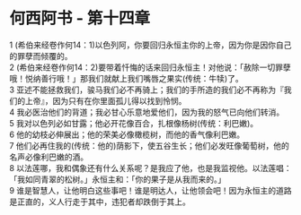 # 何西阿书 - 第十四章
  
 1 (希伯来经卷作何14：1)以色列阿，你要回归永恒主你的上帝，因为你是因你自己的罪孽而倾覆的。  
 2 (希伯来经卷作何14：2)要带着忏悔的话来回归永恒主！对他说：「赦除一切罪孽哦！悦纳善行哦！」那我们就献上我们嘴唇之果实(传统：牛犊)了。  
 3 亚述不能拯救我们，骏马我们必不再骑上；我们的手所造的我们必不再称为『我们的上帝』，因为只有在你里面孤儿得以找到怜悯。  
 4 我必医治他们的背道；我必甘心乐意地爱他们，因为我的怒气已向他们转消。  
 5 我对以色列必如甘露；他必开花像百合，扎根像杨树(传统：利巴嫩)。  
 6 他的幼枝必伸展出；他的荣美必像橄榄树，而他的香气像利巴嫩。  
 7 他们必再住我的(传统：他的)荫影下，使五谷生长；他们必发旺像葡萄树，他的名声必像利巴嫩的酒。  
 8 以法莲哪，我和偶象还有什么关系呢？是我应了他，也是我监视他。以法莲唱：「我如同青翠的松树。」永恒主和：「你的果子是从我而来的。」  
 9 谁是智慧人，让他明白这些事吧！谁是明达人，让他领会吧！因为永恒主的道路是正直的，义人行走于其中，违犯者却跌倒于其上。
